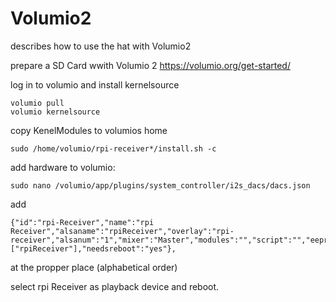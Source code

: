 # Volumio2

describes how to use the hat with Volumio2

prepare a SD Card wwith Volumio 2 https://volumio.org/get-started/

log in to volumio and install kernelsource

    volumio pull
    volumio kernelsource
copy KenelModules to volumios home

    sudo /home/volumio/rpi-receiver*/install.sh -c

add hardware to volumio:

    sudo nano /volumio/app/plugins/system_controller/i2s_dacs/dacs.json

add

    {"id":"rpi-Receiver","name":"rpi Receiver","alsaname":"rpiReceiver","overlay":"rpi-receiver","alsanum":"1","mixer":"Master","modules":"","script":"","eeprom_name":["rpiReceiver"],"needsreboot":"yes"},

at the propper place (alphabetical order)

select rpi Receiver as playback device and reboot.
